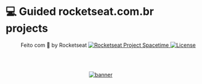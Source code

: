# 💻 Guided rocketseat.com.br projects

<p align="right">
  Feito com 💜 by Rocketseat
  <a href="https://www.rocketseat.com.br" target="_blank">
    <img src="https://img.shields.io/static/v1?label=Rocketseat&message=NLW-12&color=313238&labelColor=8257e5" alt="Rocketseat Project Spacetime" />
  </a>
  <a href="LICENSE">
    <img  src="https://img.shields.io/static/v1?label=License&message=MIT&color=2b701b&labelColor=2e50af" alt="License">
  </a>
</p>

<!--START_SECTION:footer-->

<br />
<br />

<p align="center">
  <a href="https://discord.gg/rocketseat" target="_blank">
    <img align="center" src="https://storage.googleapis.com/golden-wind/comunidade/rodape.svg" alt="banner"/>
  </a>
</p>

<!--END_SECTION:footer-->
